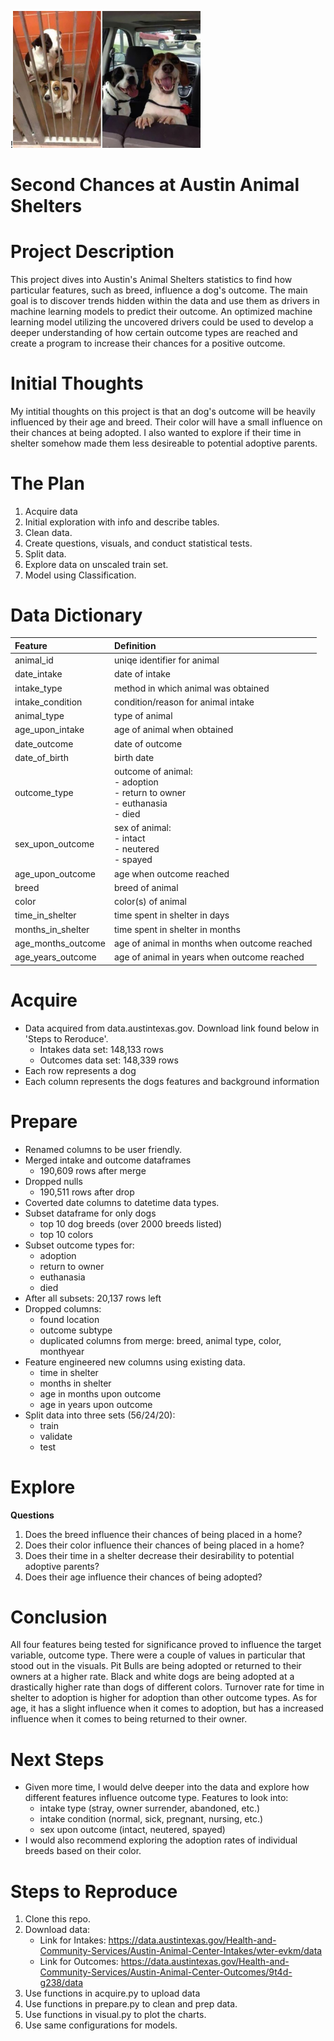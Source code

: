 !<img
  src="images/after_dogs.jpeg"
  alt="Alt text"
  title="Optional title"
  style="display: inline-block; margin: 0 auto; max-width: 300px">

# Second Chances at Austin Animal Shelters 

# Project Description
This project dives into Austin's Animal Shelters statistics to find how particular features, such as breed, influence a dog's outcome. The main goal is to discover trends hidden within the data and use them as drivers in machine learning models to predict their outcome. An optimized machine learning model utilizing the uncovered drivers could be used to develop a deeper understanding of how certain outcome types are reached and create a program to increase their chances for a positive outcome.


# Initial Thoughts
My intitial thoughts on this project is that an dog's outcome will be heavily influenced by their age and breed. Their color will have a small influence on their chances at being adopted. I also wanted to explore if their time in shelter somehow made them less desireable to potential adoptive parents. 


# The Plan
1. Acquire data
2. Initial exploration with info and describe tables.
3. Clean data.
4. Create questions, visuals, and conduct statistical tests.
5. Split data.
6. Explore data on unscaled train set.
7. Model using Classification.



# Data Dictionary

| Feature | Definition |
| :-- | :-- |
| animal_id | uniqe identifier for animal |
| date_intake | date of intake |
| intake_type | method in which animal was obtained |
| intake_condition | condition/reason for animal intake | 
| animal_type | type of animal |
| age_upon_intake | age of animal when obtained |
| date_outcome | date of outcome |
| date_of_birth | birth date |
| outcome_type | outcome of animal:<br> - adoption<br> - return to owner<br> - euthanasia<br> - died |
| sex_upon_outcome | sex of animal: <br> - intact<br> - neutered<br> - spayed|
| age_upon_outcome |age when outcome reached |
| breed | breed of animal |
| color | color(s) of animal |
| time_in_shelter | time spent in shelter in days |
| months_in_shelter | time spent in shelter in months |
| age_months_outcome | age of animal in months when outcome reached |
| age_years_outcome | age of animal in years when outcome reached |

# Acquire

- Data acquired from data.austintexas.gov. Download link found below in 'Steps to Reroduce'.  
    - Intakes data set: 148,133 rows
    - Outcomes data set: 148,339 rows 
- Each row represents a dog
- Each column represents the dogs features and background information


# Prepare
- Renamed columns to be user friendly.
- Merged intake and outcome dataframes
    - 190,609 rows after merge
- Dropped nulls
    - 190,511 rows after drop
- Coverted date columns to datetime data types.
- Subset dataframe for only dogs
    - top 10 dog breeds (over 2000 breeds listed)
    - top 10 colors
- Subset outcome types for: 
    - adoption
    - return to owner
    - euthanasia
    - died
- After all subsets: 20,137 rows left
- Dropped columns:
    - found location
    - outcome subtype
    - duplicated columns from merge: breed, animal type, color, monthyear 
- Feature engineered new columns using existing data.
    - time in shelter
    - months in shelter
    - age in months upon outcome
    - age in years upon outcome
- Split data into three sets (56/24/20):
    - train
    - validate 
    - test 

# Explore
**Questions**
1. Does the breed influence their chances of being placed in a home?
2. Does their color influence their chances of being placed in a home?
3. Does their time in a shelter decrease their desirability to potential adoptive parents?
4. Does their age influence their chances of being adopted?

# Conclusion
All four features being tested for significance proved to influence the target variable, outcome type. There were a couple of values in particular that stood out in the visuals. Pit Bulls are being adopted or returned to their owners at a higher rate. Black and white dogs are being adopted at a drastically higher rate than dogs of different colors. Turnover rate for time in shelter to adoption is higher for adoption than other outcome types. As for age, it has a slight influence when it comes to adoption, but has a increased influence when it comes to being returned to their owner. 

# Next Steps
- Given more time, I would delve deeper into the data and explore how different features influence outcome type. Features to look into:
    - intake type (stray, owner surrender, abandoned, etc.)
    - intake condition (normal, sick, pregnant, nursing, etc.)
    - sex upon outcome (intact, neutered, spayed)
- I would also recommend exploring the adoption rates of individual breeds based on their color. 


# Steps to Reproduce

1. Clone this repo.
2. Download data:
    - Link for Intakes: https://data.austintexas.gov/Health-and-Community-Services/Austin-Animal-Center-Intakes/wter-evkm/data
    - Link for Outcomes: https://data.austintexas.gov/Health-and-Community-Services/Austin-Animal-Center-Outcomes/9t4d-g238/data
3. Use functions in acquire.py to upload data
4. Use functions in prepare.py to clean and prep data.
5. Use functions in visual.py to plot the charts.
6. Use same configurations for models.
